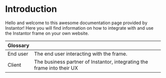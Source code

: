 # Introduction

Hello and welcome to this awesome documentation page provided by Instantor! Here you will find information on how to integrate with and use the Instantor frame on your own website. 



| Glossary |   |
| :--- | :--- |
| End user | The end user interacting with the frame. |
| Client | The business partner of Instantor, integrating the frame into their UX |

